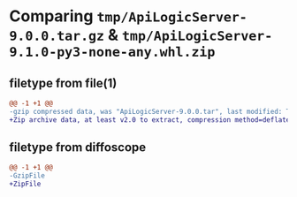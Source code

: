 # Comparing `tmp/ApiLogicServer-9.0.0.tar.gz` & `tmp/ApiLogicServer-9.1.0-py3-none-any.whl.zip`

## filetype from file(1)

```diff
@@ -1 +1 @@
-gzip compressed data, was "ApiLogicServer-9.0.0.tar", last modified: Thu Jun 22 21:17:52 2023, max compression
+Zip archive data, at least v2.0 to extract, compression method=deflate
```

## filetype from diffoscope

```diff
@@ -1 +1 @@
-GzipFile
+ZipFile
```

